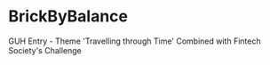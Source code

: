 # BrickByBalance
GUH Entry - Theme 'Travelling through Time' Combined with Fintech Society's Challenge

